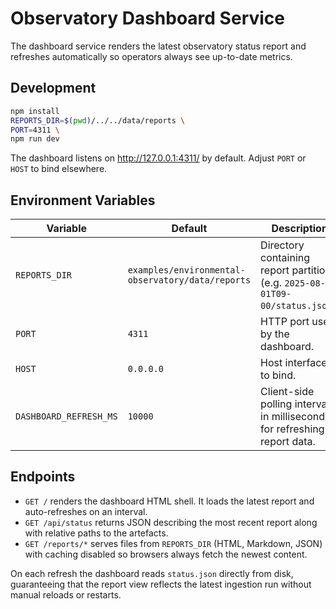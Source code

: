 # Observatory Dashboard Service

The dashboard service renders the latest observatory status report and refreshes automatically so operators always see up-to-date metrics.

## Development

```bash
npm install
REPORTS_DIR=$(pwd)/../../data/reports \
PORT=4311 \
npm run dev
```

The dashboard listens on <http://127.0.0.1:4311/> by default. Adjust `PORT` or `HOST` to bind elsewhere.

## Environment Variables

| Variable | Default | Description |
| --- | --- | --- |
| `REPORTS_DIR` | `examples/environmental-observatory/data/reports` | Directory containing report partitions (e.g. `2025-08-01T09-00/status.json`). |
| `PORT` | `4311` | HTTP port used by the dashboard. |
| `HOST` | `0.0.0.0` | Host interface to bind. |
| `DASHBOARD_REFRESH_MS` | `10000` | Client-side polling interval in milliseconds for refreshing report data. |

## Endpoints

- `GET /` renders the dashboard HTML shell. It loads the latest report and auto-refreshes on an interval.
- `GET /api/status` returns JSON describing the most recent report along with relative paths to the artefacts.
- `GET /reports/*` serves files from `REPORTS_DIR` (HTML, Markdown, JSON) with caching disabled so browsers always fetch the newest content.

On each refresh the dashboard reads `status.json` directly from disk, guaranteeing that the report view reflects the latest ingestion run without manual reloads or restarts.
